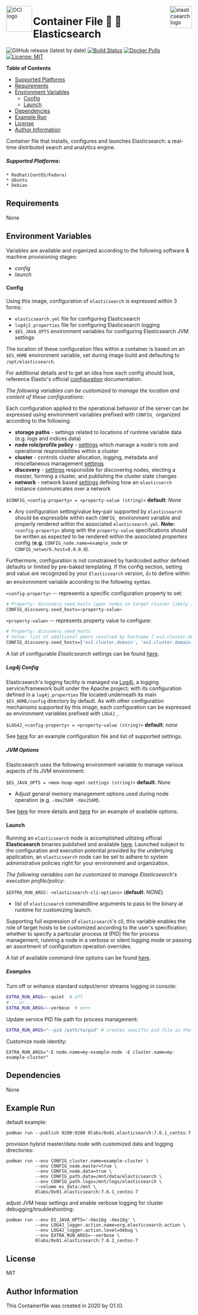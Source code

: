 <p><img src="https://avatars1.githubusercontent.com/u/12563465?s=200&v=4" alt="OCI logo" title="oci" align="left" height="70" /></p>
<p><img src="https://seeklogo.com/images/E/elasticsearch-logo-C75C4578EC-seeklogo.com.png" alt="elasticsearch logo" title="elasticsearch" align="right" height="60" /></p>

Container File :mag_right: :high_brightness: Elasticsearch
=========
![GitHub release (latest by date)](https://img.shields.io/github/v/release/0x0I/container-file-elasticsearch?color=yellow)
[![Build Status](https://travis-ci.org/0x0I/container-file-elasticsearch.svg?branch=master)](https://travis-ci.org/0x0I/container-file-elasticsearch)
[![Docker Pulls](https://img.shields.io/docker/pulls/0labs/0x01.elasticsearch?style=flat)](https://hub.docker.com/repository/docker/0labs/0x01.elasticsearch)
[![License: MIT](https://img.shields.io/badge/License-MIT-blueviolet.svg)](https://opensource.org/licenses/MIT)

**Table of Contents**
  - [Supported Platforms](#supported-platforms)
  - [Requirements](#requirements)
  - [Environment Variables](#environment-variables)
      - [Config](#config)
      - [Launch](#launch)
  - [Dependencies](#dependencies)
  - [Example Run](#example-run)
  - [License](#license)
  - [Author Information](#author-information)

Container file that installs, configures and launches Elasticsearch: a real-time distributed search and analytics engine.

##### Supported Platforms:
```
* Redhat(CentOS/Fedora)
* Ubuntu
* Debian
```

Requirements
------------

None

Environment Variables
--------------
Variables are available and organized according to the following software & machine provisioning stages:
* _config_
* _launch_

#### Config

Using this image, configuration of `elasticsearch` is expressed within 3 forms:
- `elasticsearch.yml` file for configuring Elasticsearch
- `log4j2.properties` file for configuring Elasticsearch logging
- `$ES_JAVA_OPTS` environment variables for configuring Elasticsearch JVM settings

The location of these configuration files within a container is based on an `$ES_HOME` environment variable, set during image build and defaulting to `/opt/elasticsearch`.

For additional details and to get an idea how each config should look, reference Elastic's official [configuration](https://www.elastic.co/guide/en/elasticsearch/reference/current/settings.html) documentation.

_The following variables can be customized to manage the location and content of these configurations:_

Each configuration applied to the operational behavior of the server can be expressed using environment variables prefixed with `CONFIG_` organized according to the following:
* **storage paths** - settings related to locations of runtime variable data (e.g. logs and indices data)
* **node role/profile policy** - [settings](https://github.com/elastic/elasticsearch/blob/master/docs/reference/modules/node.asciidoc) which manage a node's role and operational responsibilities within a cluster
* **cluster** - controls cluster allocation, logging, metadata and miscellaneous management [settings](https://github.com/elastic/elasticsearch/blob/master/docs/reference/modules/cluster.asciidoc)
* **discovery** - [settings](https://github.com/elastic/elasticsearch/blob/master/docs/reference/modules/discovery.asciidoc) responsible for discovering nodes, electing a master, forming a cluster, and publishing the cluster state changes
* **network** - network based [settings](https://github.com/elastic/elasticsearch/blob/master/docs/reference/modules/network.asciidoc) defining how an `elasticserch` instance communicates over a network

`$CONFIG_<config-property> = <property-value (string)>` **default**: *None*

* Any configuration setting/value key-pair supported by `elasticsearch` should be expressible within each `CONFIG_` environment variable and properly rendered within the associated `elasticsearch.yml`. **Note:** `<config-property>` along with the `property-value` specifications should be written as expected to be rendered within the associated *properties* config (**e.g.** `CONFIG_node.name=example_node` or  `CONFIG_network.host=0.0.0.0`).

Furthermore, configuration is not constrained by hardcoded author defined defaults or limited by pre-baked templating. If the config section, setting and value are recognized by your `Elasticsearch` version, :thumbsup: to define within an environnment variable according to the following syntax.

  `<config-property>` -- represents a specific configuration property to set:

  ```bash
  # Property: discovery.seed_hosts (peer nodes in target cluster likely to be live and contactable for seeding the discovery process)
  CONFIG_discovery.seed_hosts=<property-value>
  ```

  `<property-value>` -- represents property value to configure:
  ```bash
  # Property: discovery.seed_hosts
  # Value: list of additional peers resolved by hostname ['es1.cluster.domain', 'es2.cluster.domain']
  CONFIG_discovery.seed_hosts=['es1.cluster.domain', 'es2.cluster.domain']
  ```

  A list of configurable *Elasticsearch* settings can be found [here](https://github.com/elastic/elasticsearch/tree/master/docs/reference).
  
##### Log4j Config

Elasticsearch's logging facility is managed via [Log4j](https://logging.apache.org/log4j/2.x/), a logging service/framework built under the Apache project; with its configuration defined in a `log4j.properties` file located underneath its main `$ES_HOME/config` directory by default. As with other configuration mechanisms supported by this image, each configuration can be expressed as environment variables prefixed with `LOG4J_`.

`$LOG4J_<config-property> = <property-value (string)>` **default**: *none*

See [here](https://github.com/elastic/elasticsearch/blob/master/distribution/src/config/log4j2.properties) for an example configuration file and list of supported settings.

##### JVM Options

Elasticsearch uses the following environment variable to manage various aspects of its JVM environment:

`$ES_JAVA_OPTS = <mem-heap-mgmt-settings (string)>` **default**: *None*

* Adjust general memory management options used during node operation (e.g. `-Xmx256M -Xms256M`).

See [here](https://www.elastic.co/guide/en/elasticsearch/reference/current/jvm-options.html) for more details and [here](https://github.com/elastic/elasticsearch/blob/master/distribution/src/config/jvm.options) for an example of available options.

#### Launch

Running an `elasticsearch` node is accomplished utilizing official **Elasticsearch** binaries published and available [here](https://www.elastic.co/downloads/elasticsearch). Launched subject to the configuration and execution potential provided by the underlying application, an `elasticsearch` node can be set to adhere to system administrative policies right for your environment and organization.

_The following variables can be customized to manage Elasticsearch's execution profile/policy:_

`$EXTRA_RUN_ARGS: <elasticsearch-cli-options>` (**default**: *NONE*)
- list of `elasticsearch` commandline arguments to pass to the binary at runtime for customizing launch.

Supporting full expression of `elasticsearch`'s cli, this variable enables the role of target hosts to be customized according to the user's specification; whether to specify a particular process id (PID) file for process management, running a node in a verbose or silent logging mode or passing an assortment of configuration operation overrides.

  A list of available command-line options can be found [here](https://gist.github.com/0x0I/f9890f486ff215cfc39642c4d7eccc01).

##### Examples

  Turn off or enhance standard output/error streams logging in console:
  ```bash
  EXTRA_RUN_ARGS=--quiet  # off
  # ...or...
  EXTRA_RUN_ARGS=--verbose  # on++
  ```

 Update service PID file path for process management:
  ```bash
  EXTRA_RUN_ARGS="--pid /path/to/pid" # creates specific pid file in the specified path on start 
  ```

 Customize node identity:
  ```
  EXTRA_RUN_ARGS="-E node.name=my-example-node -E cluster.name=my-example-cluster"
  ```

Dependencies
------------

None

Example Run
----------------
default example:
```
podman run --publish 9200:9200 0labs/0x01.elasticsearch:7.6.1_centos-7
```

provision hybrid master/data node with customized data and logging directories:
```
podman run --env CONFIG_cluster.name=example-cluster \
           --env CONFIG_node.master=true \
           --env CONFIG_node.data=true \
           --env CONFIG_path.data=/mnt/data/elasticsearch \
           --env CONFIG_path.logs=/mnt/logs/elasticsearch \
           --volume es_data:/mnt \
           0labs/0x01.elasticsearch:7.6.1_centos-7
```

adjust JVM heap settings and enable verbose logging for cluster debugging/troubleshooting:
```
podman run --env ES_JAVA_OPTS='-Xms16g -Xmx16g' \
           --env LOG4J_logger.action.name=org.elasticsearch.action \
           --env LOG4J_logger.action.level=debug \
           --env EXTRA_RUN_ARGS=--verbose \
           0labs/0x01.elasticsearch:7.6.1_centos-7
```

License
-------

MIT

Author Information
------------------

This Containerfile was created in 2020 by O1.IO.
